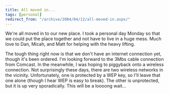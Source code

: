 ```yaml
---
title: All moved in...
tags: [personal]
redirect_from: "/archive/2004/04/12/all-moved-in.aspx/"
---
```


We're all moved in to our new place. I took a personal day Monday so
that we could put the place together and not have to live in a huge
mess. Much love to Dan, Micah, and Matt for helping with the heavy
lifting.

The tough thing right now is that we don't have an internet connection
yet, though it's been ordered. I'm looking forward to the 3Mbs cable
connection from Comcast. In the meanwhile, I was hoping to piggyback
onto a wireless connection. Not surprisingly these days, there are two
wireless networks in the vicinity. Unfortunately, one is protected by a
WEP key, so I'll leave that one alone (though I hear WEP is easy to
break). The other is unprotected, but it is up very sporadically. This
will be a loooong wait...

